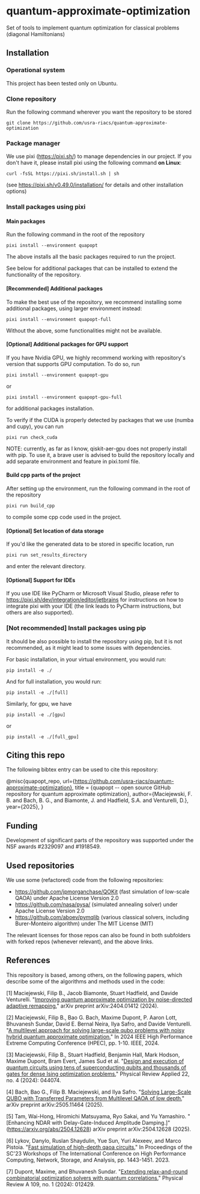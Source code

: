 # quantum-approximate-optimization
Set of tools to implement quantum optimization for classical problems (diagonal Hamiltonians)


## Installation

### Operational system
This project has been tested only on Ubuntu.

### Clone repository

Run the following command wherever you want the repository to be stored

```
git clone https://github.com/usra-riacs/quantum-approximate-optimization
```


### Package manager
We use pixi (https://pixi.sh/) to manage dependencies in our project.
If you don't have it, please install pixi using the following command **on Linux**:

```
curl -fsSL https://pixi.sh/install.sh | sh 
```

(see https://pixi.sh/v0.49.0/installation/ for details and other installation options)


### Install packages using pixi

#### Main packages
Run the following command in the root of the repository

```
pixi install --environment quapopt
```

The above installs all the basic packages required to run the project.

See below for additional packages that can be installed to extend the functionality of the repository.


#### [Recommended] Additional packages 

To make the best use of the repository, we recommend installing some additional packages, using larger environment instead:

```
pixi install --environment quapopt-full
```

Without the above, some functionalities might not be available.


#### [Optional] Additional packages for GPU support
If you have Nvidia GPU, we highly recommend working with repository's version that supports GPU computation.
To do so, run

```
pixi install --environment quapopt-gpu
```
or
```
pixi install --environment quapopt-gpu-full
```
for additional packages installation.


To verify if the CUDA is properly detected by packages that we use (numba and cupy), you can run

```
pixi run check_cuda
```


NOTE: currently, as far as I know, qiskit-aer-gpu does not properly install with pip. 
To use it, a brave user is advised to build the repository locally and add separate environment and feature in pixi.toml file.

#### Build cpp parts of the project
After setting up the environment, run the following command in the root of the repository

```
pixi run build_cpp
```

to compile some cpp code used in the project.



#### [Optional] Set location of data storage
If you'd like the generated data to be stored in specific location, run 
```
pixi run set_results_directory
```
and enter the relevant directory.

#### [Optional] Support for IDEs
If you use IDE like PyCharm or Microsoft Visual Studio, please refer to https://pixi.sh/dev/integration/editor/jetbrains for instructions on how to integrate pixi with your IDE (the link leads to PyCharm instructions, but others are also supported).



### [Not recommended] Install packages using pip 

It should be also possible to install the repository using pip, but it is not recommended, as it might lead to some issues with dependencies.

For basic installation, in your virtual environment, you would run:

```
pip install -e ./
```

And for full installation, you would run:

```
pip install -e ./[full]
```


Similarly, for gpu, we have

```
pip install -e ./[gpu]
```
or

```
pip install -e ./[full_gpu]
```



## Citing this repo
The following bibtex entry can be used to cite this repository:

@misc{quapopt_repo,
url={https://github.com/usra-riacs/quantum-approximate-optimization}, 
title = {quapopt -- open source GitHub repository for quantum approximate optimization},
author={Maciejewski, F. B. and Bach, B. G., and Biamonte, J. and Hadfield, S.A. and Venturelli, D.}, 
year={2025}, }

## Funding 
Development of significant parts of the repository was supported under the NSF awards #2329097 and #1918549.

## Used repositories 
We use some (refactored) code from the following repositories:
* https://github.com/jpmorganchase/QOKit (fast simulation of low-scale QAOA) under Apache License Version 2.0
* https://github.com/nasa/pysa/ (simulated annealing solver) under Apache License Version 2.0
* https://github.com/aboev/pymqlib (various classical solvers, including Burer-Monteiro algorithm) under The MIT License (MIT)

The relevant licenses for those repos can also be found in both subfolders with forked repos (whenever relevant), and the above links.

## References
This repository is based, among others, on the following papers, which describe some of the algorithms and methods used in the code:

[1] Maciejewski, Filip B., Jacob Biamonte, Stuart Hadfield, and Davide Venturelli. "[Improving quantum approximate optimization by noise-directed adaptive remapping.](https://arxiv.org/abs/2404.01412)" arXiv preprint arXiv:2404.01412 (2024).

[2] Maciejewski, Filip B., Bao G. Bach, Maxime Dupont, P. Aaron Lott, Bhuvanesh Sundar, David E. Bernal Neira, Ilya Safro, and Davide Venturelli. "[A multilevel approach for solving large-scale qubo problems with noisy hybrid quantum approximate optimization.](https://arxiv.org/abs/2408.07793)" In 2024 IEEE High Performance Extreme Computing Conference (HPEC), pp. 1-10. IEEE, 2024.

[3] Maciejewski, Filip B., Stuart Hadfield, Benjamin Hall, Mark Hodson, Maxime Dupont, Bram Evert, James Sud et al. "[Design and execution of quantum circuits using tens of superconducting qubits and thousands of gates for dense Ising optimization problems.](https://arxiv.org/abs/2308.12423)" Physical Review Applied 22, no. 4 (2024): 044074.

[4] Bach, Bao G., Filip B. Maciejewski, and Ilya Safro. "[Solving Large-Scale QUBO with Transferred Parameters from Multilevel QAOA of low depth.](https://arxiv.org/abs/2505.11464)" arXiv preprint arXiv:2505.11464 (2025).

[5] Tam, Wai-Hong, Hiromichi Matsuyama, Ryo Sakai, and Yu Yamashiro. "[Enhancing NDAR with Delay-Gate-Induced Amplitude Damping.]"(https://arxiv.org/abs/2504.12628) arXiv preprint arXiv:2504.12628 (2025).

[6] Lykov, Danylo, Ruslan Shaydulin, Yue Sun, Yuri Alexeev, and Marco Pistoia. "[Fast simulation of high-depth qaoa circuits.](https://arxiv.org/abs/2309.04841)" In Proceedings of the SC'23 Workshops of The International Conference on High Performance Computing, Network, Storage, and Analysis, pp. 1443-1451. 2023.

[7] Dupont, Maxime, and Bhuvanesh Sundar. "[Extending relax-and-round combinatorial optimization solvers with quantum correlations.](https://arxiv.org/abs/2307.05821)" Physical Review A 109, no. 1 (2024): 012429.






